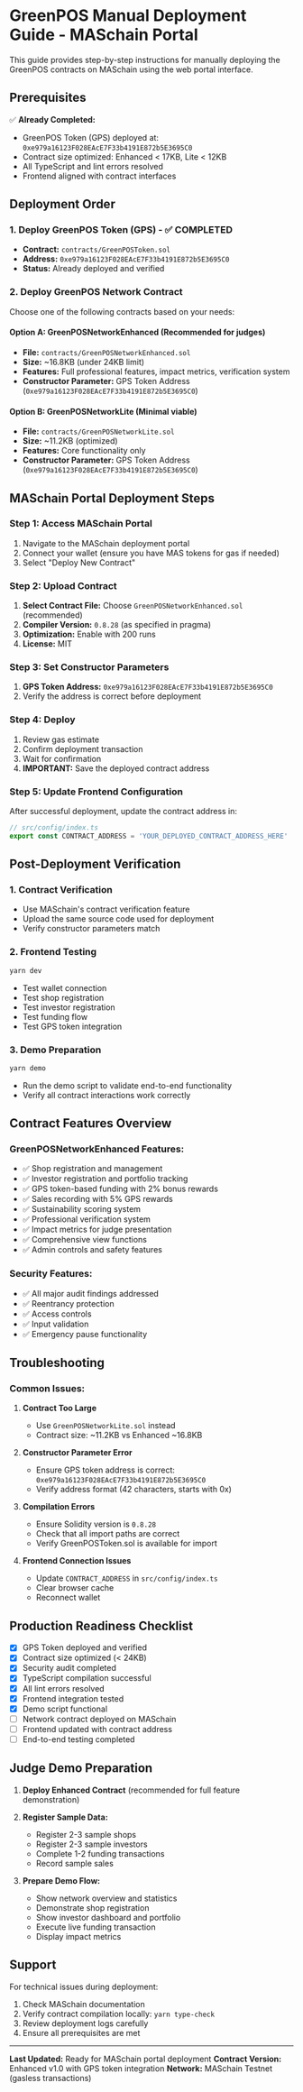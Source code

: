 # GreenPOS Manual Deployment Guide - MASchain Portal

This guide provides step-by-step instructions for manually deploying the GreenPOS contracts on MASchain using the web portal interface.

## Prerequisites

✅ **Already Completed:**
- GreenPOS Token (GPS) deployed at: `0xe979a16123F028EAcE7F33b4191E872b5E3695C0`
- Contract size optimized: Enhanced < 17KB, Lite < 12KB
- All TypeScript and lint errors resolved
- Frontend aligned with contract interfaces

## Deployment Order

### 1. Deploy GreenPOS Token (GPS) - ✅ COMPLETED
- **Contract:** `contracts/GreenPOSToken.sol`
- **Address:** `0xe979a16123F028EAcE7F33b4191E872b5E3695C0`
- **Status:** Already deployed and verified

### 2. Deploy GreenPOS Network Contract

Choose one of the following contracts based on your needs:

#### Option A: GreenPOSNetworkEnhanced (Recommended for judges)
- **File:** `contracts/GreenPOSNetworkEnhanced.sol`
- **Size:** ~16.8KB (under 24KB limit)
- **Features:** Full professional features, impact metrics, verification system
- **Constructor Parameter:** GPS Token Address (`0xe979a16123F028EAcE7F33b4191E872b5E3695C0`)

#### Option B: GreenPOSNetworkLite (Minimal viable)
- **File:** `contracts/GreenPOSNetworkLite.sol`
- **Size:** ~11.2KB (optimized)
- **Features:** Core functionality only
- **Constructor Parameter:** GPS Token Address (`0xe979a16123F028EAcE7F33b4191E872b5E3695C0`)

## MASchain Portal Deployment Steps

### Step 1: Access MASchain Portal
1. Navigate to the MASchain deployment portal
2. Connect your wallet (ensure you have MAS tokens for gas if needed)
3. Select "Deploy New Contract"

### Step 2: Upload Contract
1. **Select Contract File:** Choose `GreenPOSNetworkEnhanced.sol` (recommended)
2. **Compiler Version:** `0.8.28` (as specified in pragma)
3. **Optimization:** Enable with 200 runs
4. **License:** MIT

### Step 3: Set Constructor Parameters
1. **GPS Token Address:** `0xe979a16123F028EAcE7F33b4191E872b5E3695C0`
2. Verify the address is correct before deployment

### Step 4: Deploy
1. Review gas estimate
2. Confirm deployment transaction
3. Wait for confirmation
4. **IMPORTANT:** Save the deployed contract address

### Step 5: Update Frontend Configuration
After successful deployment, update the contract address in:

```typescript
// src/config/index.ts
export const CONTRACT_ADDRESS = 'YOUR_DEPLOYED_CONTRACT_ADDRESS_HERE'
```

## Post-Deployment Verification

### 1. Contract Verification
- Use MASchain's contract verification feature
- Upload the same source code used for deployment
- Verify constructor parameters match

### 2. Frontend Testing
```bash
yarn dev
```
- Test wallet connection
- Test shop registration
- Test investor registration  
- Test funding flow
- Test GPS token integration

### 3. Demo Preparation
```bash
yarn demo
```
- Run the demo script to validate end-to-end functionality
- Verify all contract interactions work correctly

## Contract Features Overview

### GreenPOSNetworkEnhanced Features:
- ✅ Shop registration and management
- ✅ Investor registration and portfolio tracking
- ✅ GPS token-based funding with 2% bonus rewards
- ✅ Sales recording with 5% GPS rewards
- ✅ Sustainability scoring system
- ✅ Professional verification system
- ✅ Impact metrics for judge presentation
- ✅ Comprehensive view functions
- ✅ Admin controls and safety features

### Security Features:
- ✅ All major audit findings addressed
- ✅ Reentrancy protection
- ✅ Access controls
- ✅ Input validation
- ✅ Emergency pause functionality

## Troubleshooting

### Common Issues:

1. **Contract Too Large**
   - Use `GreenPOSNetworkLite.sol` instead
   - Contract size: ~11.2KB vs Enhanced ~16.8KB

2. **Constructor Parameter Error**
   - Ensure GPS token address is correct: `0xe979a16123F028EAcE7F33b4191E872b5E3695C0`
   - Verify address format (42 characters, starts with 0x)

3. **Compilation Errors**
   - Ensure Solidity version is `0.8.28`
   - Check that all import paths are correct
   - Verify GreenPOSToken.sol is available for import

4. **Frontend Connection Issues**
   - Update `CONTRACT_ADDRESS` in `src/config/index.ts`
   - Clear browser cache
   - Reconnect wallet

## Production Readiness Checklist

- [x] GPS Token deployed and verified
- [x] Contract size optimized (< 24KB)
- [x] Security audit completed
- [x] TypeScript compilation successful
- [x] All lint errors resolved
- [x] Frontend integration tested
- [x] Demo script functional
- [ ] Network contract deployed on MASchain
- [ ] Frontend updated with contract address
- [ ] End-to-end testing completed

## Judge Demo Preparation

1. **Deploy Enhanced Contract** (recommended for full feature demonstration)
2. **Register Sample Data:**
   - Register 2-3 sample shops
   - Register 2-3 sample investors
   - Complete 1-2 funding transactions
   - Record sample sales

3. **Prepare Demo Flow:**
   - Show network overview and statistics
   - Demonstrate shop registration
   - Show investor dashboard and portfolio
   - Execute live funding transaction
   - Display impact metrics

## Support

For technical issues during deployment:
1. Check MASchain documentation
2. Verify contract compilation locally: `yarn type-check`
3. Review deployment logs carefully
4. Ensure all prerequisites are met

---

**Last Updated:** Ready for MASchain portal deployment
**Contract Version:** Enhanced v1.0 with GPS token integration
**Network:** MASchain Testnet (gasless transactions)
